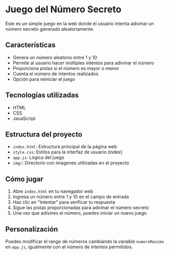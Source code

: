 # Juego del Número Secreto

Este es un simple juego en la web donde el usuario intenta adivinar un número secreto generado aleatoriamente.

## Características

- Genera un número aleatorio entre 1 y 10
- Permite al usuario hacer múltiples intentos para adivinar el número
- Proporciona pistas si el número es mayor o menor
- Cuenta el número de intentos realizados
- Opción para reiniciar el juego

## Tecnologías utilizadas

- HTML
- CSS
- JavaScript

## Estructura del proyecto

- `index.html`: Estructura principal de la página web
- `style.css`: Estilos para la interfaz de usuario (index)
- `app.js`: Lógica del juego
- `img/`: Directorio con imágenes utilizadas en el proyecto

## Cómo jugar

1. Abre `index.html` en tu navegador web
2. Ingresa un número entre 1 y 10 en el campo de entrada
3. Haz clic en "Intentar" para verificar tu respuesta
4. Sigue las pistas proporcionadas para adivinar el número secreto
5. Una vez que adivines el número, puedes iniciar un nuevo juego

## Personalización

Puedes modificar el rango de números cambiando la variable `numeroMaximo` en `app.js`, igualmente con el número de intentos permitidos.

